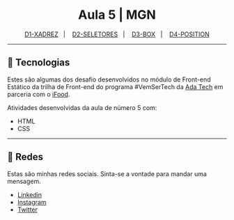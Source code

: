 <h1 align="center">Aula 5 | MGN </h1>

<p align="center">
  <a href="./D1-XADREZ/">D1-XADREZ</a>&nbsp;&nbsp;&nbsp;|&nbsp;&nbsp;&nbsp;
  <a href="./D2-SELETORES/">D2-SELETORES</a>&nbsp;&nbsp;&nbsp;|&nbsp;&nbsp;&nbsp;
  <a href="./D3-BOX/">D3-BOX</a>&nbsp;&nbsp;&nbsp;|&nbsp;&nbsp;&nbsp;
  <a href="./D4-POSITION/">D4-POSITION</a>
</p>

---

## 🚀 Tecnologias

Estes são algumas dos desafio desenvolvidos no módulo de Front-end Estático da trilha de Front-end do programa #VemSerTech da [Ada Tech](https://www.linkedin.com/school/adatechbr/) em parceria com o [iFood](https://www.linkedin.com/company/ifood-/).

Atividades desenvolvidas da aula de número 5 com:

-   HTML
-   CSS

---

## 🔗 Redes

Estas são minhas redes sociais. Sinta-se a vontade para mandar uma mensagem.

-   [Linkedin](https://www.linkedin.com/in/eomgn/)
-   [Instagram](https://www.instagram.com/matheuzngr/)
-   [Twitter](https://twitter.com/eomgn)
